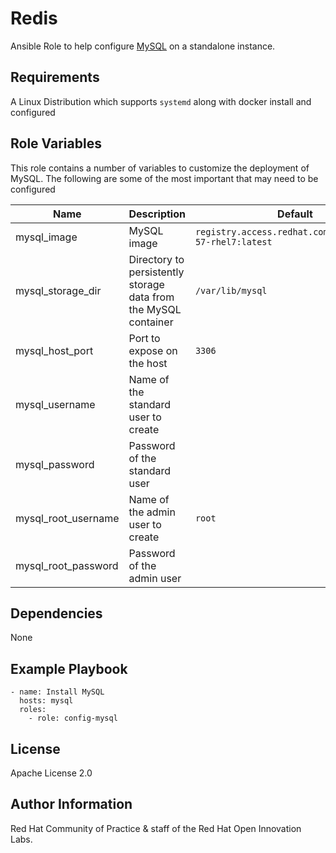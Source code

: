 # Redis

Ansible Role to help configure [MySQL](https://www.mysql.com/) on a standalone instance.

## Requirements

A Linux Distribution which supports `systemd` along with docker install and configured

## Role Variables

This role contains a number of variables to customize the deployment of MySQL. The following are some of the most important that may need to be configured

| Name | Description | Default|
|---|---|---|
|mysql_image|MySQL image|`registry.access.redhat.com/rhscl/mysql-57-rhel7:latest`|
|mysql_storage_dir|Directory to persistently storage data from the MySQL container|`/var/lib/mysql`|
|mysql_host_port|Port to expose on the host |`3306`|
|mysql_username|Name of the standard user to create||
|mysql_password|Password of the standard user||
|mysql_root_username|Name of the admin user to create |`root`|
|mysql_root_password|Password of the admin user ||

## Dependencies

None

## Example Playbook

```
- name: Install MySQL
  hosts: mysql
  roles:
    - role: config-mysql
```

## License

Apache License 2.0

## Author Information

Red Hat Community of Practice & staff of the Red Hat Open Innovation Labs.